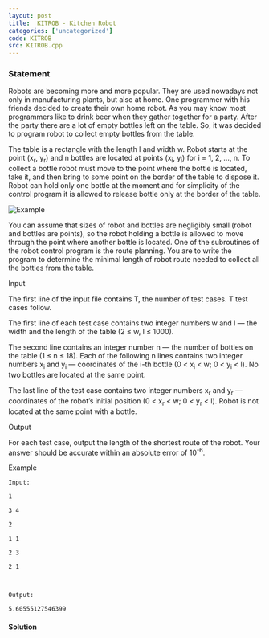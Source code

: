 ```yaml
---
layout: post
title:  KITROB - Kitchen Robot
categories: ['uncategorized']
code: KITROB
src: KITROB.cpp
---
```


### **Statement**

Robots are becoming more and more popular. They are used nowadays not only in
manufacturing plants, but also at home. One programmer with his friends
decided to create their own home robot. As you may know most programmers like
to drink beer when they gather together for a party. After the party there are
a lot of empty bottles left on the table. So, it was decided to program robot
to collect empty bottles from the table.

The table is a rectangle with the length l and width w. Robot starts at the
point (x<sub>r</sub>, y<sub>r</sub>) and n bottles are located at
points (x<sub>i</sub>, y<sub>i</sub>) for i = 1, 2, ..., n. To collect
a bottle robot must move to the point where the bottle is located, take it,
and then bring to some point on the border of the table to dispose it. Robot
can hold only one bottle at the moment and for simplicity of the control
program it is allowed to release bottle only at the border of the table.

![Example](../../content/fidels:KITROB.png)

You can assume that sizes of robot and bottles are negligibly small (robot and
bottles are points), so the robot holding a bottle is allowed to move through
the point where another bottle is located. One of the subroutines of the robot
control program is the route planning. You are to write the program to
determine the minimal length of robot route needed to collect all the bottles
from the table.

Input

The first line of the input file contains T, the number of test cases. T test
cases follow.

The first line of each test case contains two integer numbers w and l — the
width and the length of the table (2 ≤ w, l ≤ 1000).

The second line contains an integer number n — the number of bottles on the
table (1 ≤ n ≤ 18). Each of the following n lines contains two integer numbers
x<sub>i</sub> and y<sub>i</sub> — coordinates of the i-th bottle (0 <
x<sub>i</sub> < w; 0 < y<sub>i</sub> < l). No two bottles are located
at the same point.

The last line of the test case contains two integer numbers x<sub>r</sub>
and y<sub>r</sub> — coordinates of the robot’s initial position (0 <
x<sub>r</sub> < w; 0 < y<sub>r</sub> < l). Robot is not located at the
same point with a bottle.

Output

For each test case, output the length of the shortest route of the robot. Your
answer should be accurate within an absolute error of 10<sup>-6</sup>.

Example

    
    
    Input:
    1
    3 4
    2
    1 1
    2 3
    2 1
    
    Output:
    5.60555127546399
    



#### **Solution**



